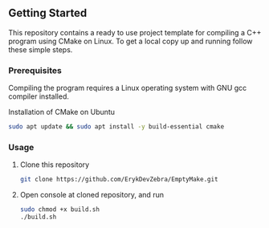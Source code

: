 <!-- GETTING STARTED -->
## Getting Started
This repository contains a ready to use project template for compiling a C++ program using CMake on Linux.
To get a local copy up and running follow these simple steps.

### Prerequisites
Compiling the program requires a Linux operating system with GNU gcc compiler installed. 

Installation of CMake on Ubuntu
```sh
sudo apt update && sudo apt install -y build-essential cmake
```

### Usage
1. Clone this repository
   ```sh
   git clone https://github.com/ErykDevZebra/EmptyMake.git
   ```
2. Open console at cloned repository, and run
   ```sh
   sudo chmod +x build.sh
   ./build.sh
   ```
